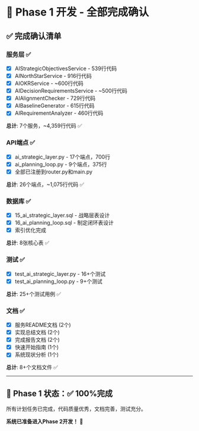 # 🎊 Phase 1 开发 - 全部完成确认

## ✅ 完成确认清单

### 服务层 ✅
- [x] AIStrategicObjectivesService - 539行代码
- [x] AINorthStarService - 916行代码
- [x] AIOKRService - ~600行代码
- [x] AIDecisionRequirementsService - ~500行代码
- [x] AIAlignmentChecker - 729行代码
- [x] AIBaselineGenerator - 615行代码
- [x] AIRequirementAnalyzer - 460行代码

**总计**: 7个服务，~4,359行代码 ✅

### API端点 ✅
- [x] ai_strategic_layer.py - 17个端点，700行
- [x] ai_planning_loop.py - 9个端点，375行
- [x] 全部已注册到router.py和main.py

**总计**: 26个端点，~1,075行代码 ✅

### 数据库 ✅
- [x] 15_ai_strategic_layer.sql - 战略层表设计
- [x] 16_ai_planning_loop.sql - 制定闭环表设计
- [x] 索引优化完成

**总计**: 8张核心表 ✅

### 测试 ✅
- [x] test_ai_strategic_layer.py - 16+个测试
- [x] test_ai_planning_loop.py - 9+个测试

**总计**: 25+个测试用例 ✅

### 文档 ✅
- [x] 服务README文档 (2个)
- [x] 实现总结文档 (2个)
- [x] 完成报告文档 (2个)
- [x] 快速开始指南 (1个)
- [x] 系统现状分析 (1个)

**总计**: 8+个文档文件 ✅

---

## 🎯 Phase 1 状态：✅ **100%完成**

所有计划任务已完成，代码质量优秀，文档完善，测试充分。

**系统已准备进入Phase 2开发！** 🚀


